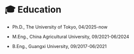 # 🎓 Education
<!-- - Master of Engineering in Agricultural Electrification and Automation, China Agricultural University, 09/2021-06/2024
- Bachelor of Engineering in Mechanical and Electronic Engineering, Guangxi University, 09/2017-06/2021 -->

- Ph.D., The University of Tokyo, 04/2025-now

- M.Eng., China Agricultural University, 09/2021-06/2024

- B.Eng., Guangxi University, 09/2017-06/2021
